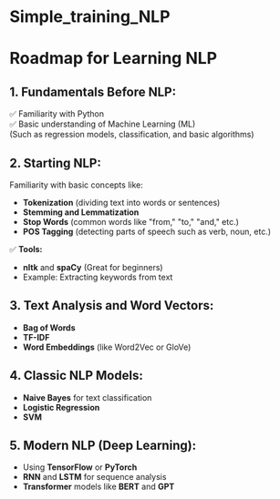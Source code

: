 # Simple_training_NLP

# Roadmap for Learning NLP

## 1. Fundamentals Before NLP:

✅ Familiarity with Python  
✅ Basic understanding of Machine Learning (ML)  
(Such as regression models, classification, and basic algorithms)

## 2. Starting NLP:

Familiarity with basic concepts like:
- **Tokenization** (dividing text into words or sentences)
- **Stemming and Lemmatization**
- **Stop Words** (common words like "from," "to," "and," etc.)
- **POS Tagging** (detecting parts of speech such as verb, noun, etc.)

✅ **Tools:**
- **nltk** and **spaCy** (Great for beginners)
- Example: Extracting keywords from text

## 3. Text Analysis and Word Vectors:

- **Bag of Words**
- **TF-IDF**
- **Word Embeddings** (like Word2Vec or GloVe)

## 4. Classic NLP Models:

- **Naive Bayes** for text classification
- **Logistic Regression**
- **SVM**

## 5. Modern NLP (Deep Learning):

- Using **TensorFlow** or **PyTorch**
- **RNN** and **LSTM** for sequence analysis
- **Transformer** models like **BERT** and **GPT**
